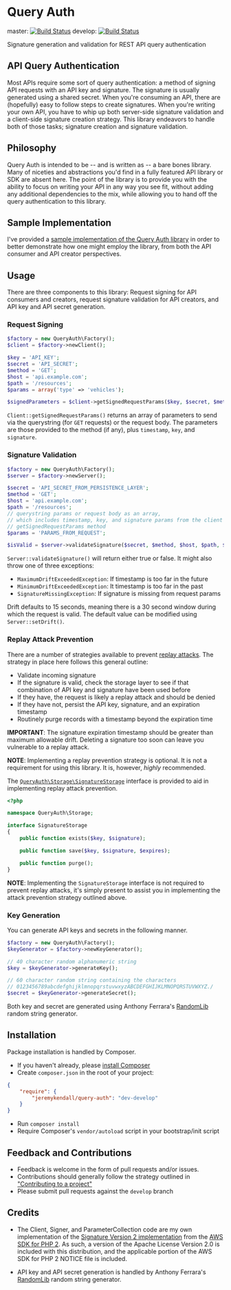 # Query Auth

master: [![Build Status](https://travis-ci.org/jeremykendall/query-auth.png?branch=master)](https://travis-ci.org/jeremykendall/query-auth) develop: [![Build Status](https://travis-ci.org/jeremykendall/query-auth.png?branch=develop)](https://travis-ci.org/jeremykendall/query-auth)

Signature generation and validation for REST API query authentication

## API Query Authentication

Most APIs require some sort of query authentication: a method of signing API
requests with an API key and signature.  The signature is usually generated
using a shared secret.  When you're consuming an API, there are (hopefully) easy
to follow steps to create signatures. When you're writing your own API, you
have to whip up both server-side signature validation and a client-side
signature creation strategy. This library endeavors to handle both of those
tasks; signature creation and signature validation.

## Philosophy

Query Auth is intended to be -- and is written as -- a bare bones library.  Many of
niceties and abstractions you'd find in a fully featured API library or SDK are
absent here.  The point of the library is to provide you with the ability to
focus on writing your API in any way you see fit, without adding any additional
dependencies to the mix, while allowing you to hand off the query authentication
to this library.


## Sample Implementation

I've provided a [sample implementation of the Query Auth library](https://github.com/jeremykendall/query-auth-impl) 
in order to better demonstrate how one might employ the library, from both the
API consumer and API creator perspectives.

## Usage

There are three components to this library: Request signing for API consumers
and creators, request signature validation for API creators, and API key and
API secret generation.

### Request Signing

``` php
$factory = new QueryAuth\Factory();
$client = $factory->newClient();

$key = 'API_KEY';
$secret = 'API_SECRET';
$method = 'GET';
$host = 'api.example.com';
$path = '/resources';
$params = array('type' => 'vehicles');

$signedParameters = $client->getSignedRequestParams($key, $secret, $method, $host, $path, $params);
```

`Client::getSignedRequestParams()` returns an array of parameters to send via
the querystring (for `GET` requests) or the request body. The parameters are
those provided to the method (if any), plus `timestamp`, `key`, and `signature`.

### Signature Validation

``` php
$factory = new QueryAuth\Factory();
$server = $factory->newServer();

$secret = 'API_SECRET_FROM_PERSISTENCE_LAYER';
$method = 'GET';
$host = 'api.example.com';
$path = '/resources';
// querystring params or request body as an array,
// which includes timestamp, key, and signature params from the client's
// getSignedRequestParams method
$params = 'PARAMS_FROM_REQUEST'; 

$isValid = $server->validateSignature($secret, $method, $host, $path, $params);
```

`Server::validateSignature()` will return either true or false.  It might also
throw one of three exceptions:
* `MaximumDriftExceededException`: If timestamp is too far in the future
* `MinimumDriftExceededException`: It timestamp is too far in the past
* `SignatureMissingException`: If signature is missing from request params

Drift defaults to 15 seconds, meaning there is a 30 second window during which the
request is valid. The default value can be modified using `Server::setDrift()`.

### Replay Attack Prevention

There are a number of strategies available to prevent [replay attacks](http://en.wikipedia.org/wiki/Replay_attack).
The strategy in place here follows this general outline:
* Validate incoming signature
* If the signature is valid, check the storage layer to see if that combination of
API key and signature have been used before
* If they have, the request is likely a replay attack and should be denied
* If they have not, persist the API key, signature, and an expiration timestamp
* Routinely purge records with a timestamp beyond the expiration time

**IMPORTANT**: The signature expiration timestamp should be greater than
maximum allowable drift.  Deleting a signature too soon can leave you vulnerable
to a replay attack.

**NOTE**: Implementing a replay prevention strategy is optional. It is not a requirement
for using this library.  It is, however, *highly* recommended.

The [`QueryAuth\Storage\SignatureStorage`](https://github.com/jeremykendall/query-auth/blob/master/src/QueryAuth/Storage/SignatureStorage.php)
interface is provided to aid in implementing replay attack prevention.

``` php
<?php

namespace QueryAuth\Storage;

interface SignatureStorage
{
    public function exists($key, $signature);

    public function save($key, $signature, $expires);

    public function purge();
}
```

**NOTE**: Implementing the `SignatureStorage` interface is not required to prevent
replay attacks, it's simply present to assist you in implementing the attack
prevention strategy outlined above.

### Key Generation

You can generate API keys and secrets in the following manner.

``` php
$factory = new QueryAuth\Factory();
$keyGenerator = $factory->newKeyGenerator();

// 40 character random alphanumeric string
$key = $keyGenerator->generateKey();

// 60 character random string containing the characters
// 0123456789abcdefghijklmnopqrstuvwxyzABCDEFGHIJKLMNOPQRSTUVWXYZ./
$secret = $keyGenerator->generateSecret();
```

Both key and secret are generated using Anthony Ferrara's [RandomLib](https://github.com/ircmaxell/RandomLib)
random string generator.

## Installation

Package installation is handled by Composer.

* If you haven't already, please [install Composer](http://getcomposer.org/doc/00-intro.md#installation-nix)
* Create `composer.json` in the root of your project:

``` json
{
    "require": {
        "jeremykendall/query-auth": "dev-develop"
    }
}
```

* Run `composer install`
* Require Composer's `vendor/autoload` script in your bootstrap/init script

## Feedback and Contributions

* Feedback is welcome in the form of pull requests and/or issues.
* Contributions should generally follow the strategy outlined in ["Contributing
  to a project"](https://help.github.com/articles/fork-a-repo#contributing-to-a-project)
* Please submit pull requests against the `develop` branch

## Credits

* The Client, Signer, and ParameterCollection code are my own implementation of
the [Signature Version 2
implementation](https://github.com/aws/aws-sdk-php/blob/master/src/Aws/Common/Signature/SignatureV2.php)
from the [AWS SDK for PHP
2](https://github.com/aws/aws-sdk-php/blob/master/src/Aws/Common/Signature/SignatureV2.php).
As such, a version of the Apache License Version 2.0 is included with this
distribution, and the applicable portion of the AWS SDK for PHP 2 NOTICE file
is included.

* API key and API secret generation is handled by Anthony Ferrara's
[RandomLib](https://github.com/ircmaxell/RandomLib) random string generator.
